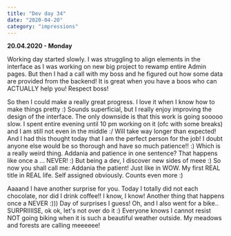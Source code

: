 ```yaml
---
title: "Dev day 34"
date: "2020-04-20"
category: "impressions"
---
```


**20.04.2020 - Monday**

Working day started slowly. I was struggling to align elements in the interface as I was working on new big project to rewamp entire Admin pages. But then I had a call with my boss and he figured out how some data are provided from the backend! It is great when you have a boos who can ACTUALLY help you! Respect boss! 

So then I could make a really great progress. I love it when I know how to make things pretty :) Sounds superficial, but I really enjoy improving the design of the interface. The only downside is that this work is going sooooo slow. I spent entire evening until 10 pm working on it (ofc with some breaks) and I am still not even in the middle :/ Will take way longer than expected! And I had this thought today that I am the perfect person for the job! I doubt anyone else would be so thorough and have so much patience!! :) Which is a really weird thing. Addania and patience in one sentence? That happens like once a ... NEVER! :) But being a dev, I discover new sides of meee :) So now you shall call me: Addania the patient! Just like in WOW. My first REAL title in REAL life. Self assigned obviously. Counts even more :)

Aaaand I have another surprise for you. Today I totally did not each chocolate, nor did I drink coffee!! I know, I know! Another thing that happens once a NEVER :))) Day of surprises I guess! Oh, and I also went for a bike.. SURPRIIIISE, ok ok, let's not over do it :) Everyone knows I cannot resist NOT going biking when it is such a beautiful weather outside. My meadows and forests are calling meeeeee! 
